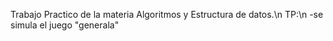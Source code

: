 Trabajo Practico de la materia Algoritmos y Estructura de datos.\n
TP:\n
-se simula el juego "generala"
